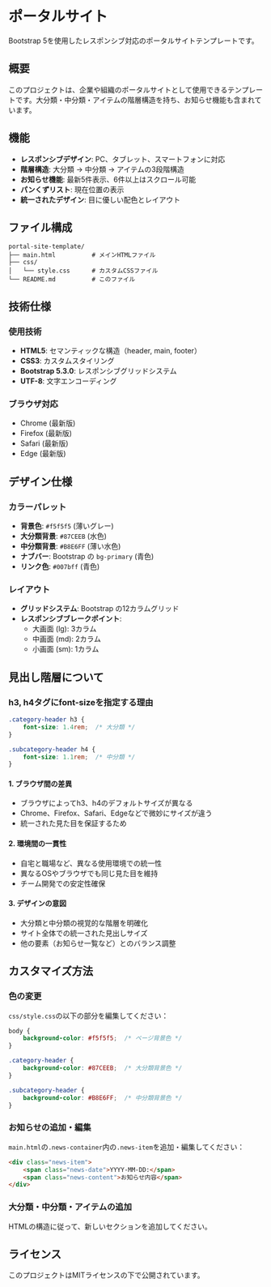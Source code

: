 # ポータルサイト

Bootstrap 5を使用したレスポンシブ対応のポータルサイトテンプレートです。

## 概要

このプロジェクトは、企業や組織のポータルサイトとして使用できるテンプレートです。大分類・中分類・アイテムの階層構造を持ち、お知らせ機能も含まれています。

## 機能

- **レスポンシブデザイン**: PC、タブレット、スマートフォンに対応
- **階層構造**: 大分類 → 中分類 → アイテムの3段階構造
- **お知らせ機能**: 最新5件表示、6件以上はスクロール可能
- **パンくずリスト**: 現在位置の表示
- **統一されたデザイン**: 目に優しい配色とレイアウト

## ファイル構成

```
portal-site-template/
├── main.html          # メインHTMLファイル
├── css/
│   └── style.css      # カスタムCSSファイル
└── README.md          # このファイル
```

## 技術仕様

### 使用技術
- **HTML5**: セマンティックな構造（header, main, footer）
- **CSS3**: カスタムスタイリング
- **Bootstrap 5.3.0**: レスポンシブグリッドシステム
- **UTF-8**: 文字エンコーディング

### ブラウザ対応
- Chrome (最新版)
- Firefox (最新版)
- Safari (最新版)
- Edge (最新版)

## デザイン仕様

### カラーパレット
- **背景色**: `#f5f5f5` (薄いグレー)
- **大分類背景**: `#87CEEB` (水色)
- **中分類背景**: `#B8E6FF` (薄い水色)
- **ナブバー**: Bootstrap の `bg-primary` (青色)
- **リンク色**: `#007bff` (青色)

### レイアウト
- **グリッドシステム**: Bootstrap の12カラムグリッド
- **レスポンシブブレークポイント**:
  - 大画面 (lg): 3カラム
  - 中画面 (md): 2カラム
  - 小画面 (sm): 1カラム

## 見出し階層について

### h3, h4タグにfont-sizeを指定する理由

```css
.category-header h3 {
    font-size: 1.4rem;  /* 大分類 */
}

.subcategory-header h4 {
    font-size: 1.1rem;  /* 中分類 */
}
```

#### 1. **ブラウザ間の差異**
- ブラウザによってh3、h4のデフォルトサイズが異なる
- Chrome、Firefox、Safari、Edgeなどで微妙にサイズが違う
- 統一された見た目を保証するため

#### 2. **環境間の一貫性**
- 自宅と職場など、異なる使用環境での統一性
- 異なるOSやブラウザでも同じ見た目を維持
- チーム開発での安定性確保

#### 3. **デザインの意図**
- 大分類と中分類の視覚的な階層を明確化
- サイト全体での統一された見出しサイズ
- 他の要素（お知らせ一覧など）とのバランス調整

## カスタマイズ方法

### 色の変更
`css/style.css`の以下の部分を編集してください：

```css
body {
    background-color: #f5f5f5;  /* ページ背景色 */
}

.category-header {
    background-color: #87CEEB;  /* 大分類背景色 */
}

.subcategory-header {
    background-color: #B8E6FF;  /* 中分類背景色 */
}
```

### お知らせの追加・編集
`main.html`の`.news-container`内の`.news-item`を追加・編集してください：

```html
<div class="news-item">
    <span class="news-date">YYYY-MM-DD:</span>
    <span class="news-content">お知らせ内容</span>
</div>
```

### 大分類・中分類・アイテムの追加
HTMLの構造に従って、新しいセクションを追加してください。

## ライセンス

このプロジェクトはMITライセンスの下で公開されています。
